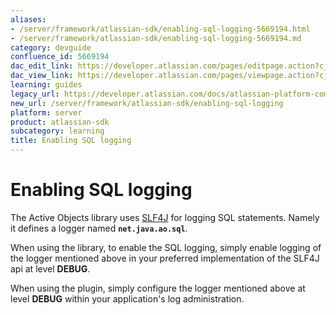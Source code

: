 ```yaml
---
aliases:
- /server/framework/atlassian-sdk/enabling-sql-logging-5669194.html
- /server/framework/atlassian-sdk/enabling-sql-logging-5669194.md
category: devguide
confluence_id: 5669194
dac_edit_link: https://developer.atlassian.com/pages/editpage.action?cjm=wozere&pageId=5669194
dac_view_link: https://developer.atlassian.com/pages/viewpage.action?cjm=wozere&pageId=5669194
learning: guides
legacy_url: https://developer.atlassian.com/docs/atlassian-platform-common-components/active-objects/developing-your-plugin-with-active-objects/active-objects-faq/enabling-sql-logging
new_url: /server/framework/atlassian-sdk/enabling-sql-logging
platform: server
product: atlassian-sdk
subcategory: learning
title: Enabling SQL logging
---
```

# Enabling SQL logging

The Active Objects library uses <a href="http://www.slf4j.org/" class="external-link">SLF4J</a> for logging SQL statements. Namely it defines a logger named **`net.java.ao.sql`**.

When using the library, to enable the SQL logging, simply enable logging of the logger mentioned above in your preferred implementation of the SLF4J api at level **DEBUG**.

When using the plugin, simply configure the logger mentioned above at level **DEBUG** within your application's log administration.







